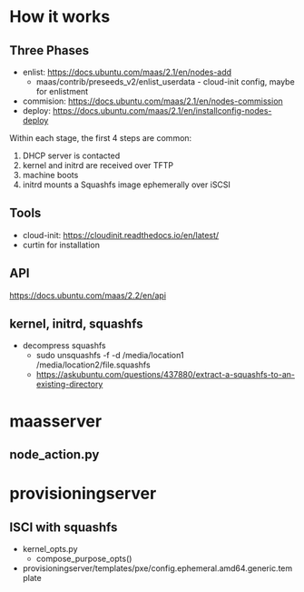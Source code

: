 # How it works
## Three Phases
* enlist: https://docs.ubuntu.com/maas/2.1/en/nodes-add
  *  maas/contrib/preseeds_v2/enlist_userdata - cloud-init config, maybe for enlistment
* commision: https://docs.ubuntu.com/maas/2.1/en/nodes-commission 
* deploy: https://docs.ubuntu.com/maas/2.1/en/installconfig-nodes-deploy

Within each stage, the first 4 steps are common:
1. DHCP server is contacted
2. kernel and initrd are received over TFTP
3. machine boots
4. initrd mounts a Squashfs image ephemerally over iSCSI

## Tools
* cloud-init: https://cloudinit.readthedocs.io/en/latest/
* curtin for installation

## API
https://docs.ubuntu.com/maas/2.2/en/api

## kernel, initrd, squashfs
* decompress squashfs
  *  sudo unsquashfs -f -d /media/location1 /media/location2/file.squashfs
  * https://askubuntu.com/questions/437880/extract-a-squashfs-to-an-existing-directory


# maasserver
##  node_action.py

# provisioningserver

## ISCI with squashfs
* kernel_opts.py
  * compose_purpose_opts()
* provisioningserver/templates/pxe/config.ephemeral.amd64.generic.template
